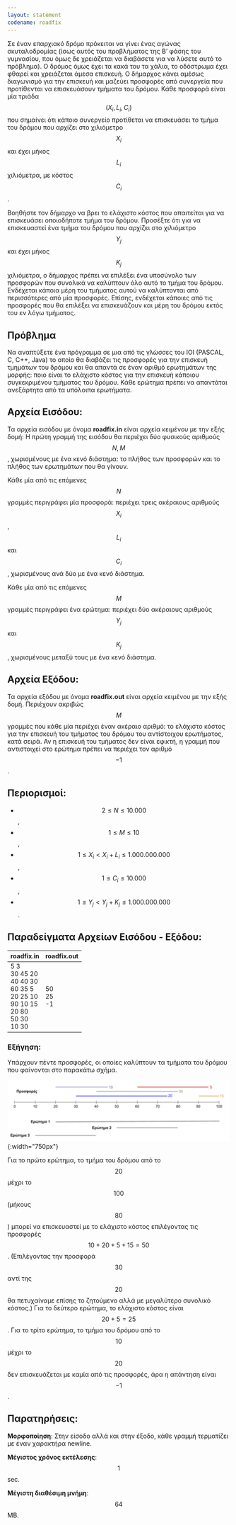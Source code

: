 ```yaml
---
layout: statement
codename: roadfix
---
```


Σε έναν επαρχιακό δρόμο πρόκειται να γίνει ένας αγώνας σκυταλοδρομίας (ίσως αυτός του προβλήματος της Β’ φάσης του
γυμνασίου, που όμως δε χρειάζεται να διαβάσετε για να λύσετε αυτό το πρόβλημα). Ο δρόμος όμως έχει τα κακά του τα χάλια, το οδόστρωμα έχει φθαρεί και χρειάζεται άμεσα επισκευή. Ο δήμαρχος κάνει αμέσως διαγωνισμό για την επισκευή και μαζεύει προσφορές από συνεργεία που προτίθενται να επισκευάσουν τμήματα του δρόμου. Κάθε προσφορά είναι μία τριάδα $$(X_i, L_i, C_i)$$ που σημαίνει ότι κάποιο συνεργείο προτίθεται να επισκευάσει το τμήμα του δρόμου που αρχίζει στο χιλιόμετρο $$X_i$$ και έχει μήκος $$L_i$$ χιλιόμετρα, με κόστος $$C_i$$.

Βοηθήστε τον δήμαρχο να βρει το ελάχιστο κόστος που απαιτείται για να επισκευάσει οποιοδήποτε τμήμα του δρόμου. Προσέξτε ότι για να επισκευαστεί ένα τμήμα του δρόμου που αρχίζει στο χιλιόμετρο $$Y_j$$ και έχει μήκος $$K_j$$ χιλιόμετρα, o δήμαρχος πρέπει να επιλέξει ένα υποσύνολο των προσφορών που συνολικά να καλύπτουν όλο αυτό το τμήμα του δρόμου. Ενδέχεται κάποια μέρη του τμήματος αυτού να καλύπτονται από περισσότερες από μία προσφορές. Επίσης, ενδέχεται κάποιες από τις προσφορές που θα επιλέξει να επισκευάζουν και μέρη του δρόμου εκτός του εν λόγω τμήματος.

## Πρόβλημα

Να αναπτύξετε ένα πρόγραμμα σε μια από τις γλώσσες του IOI (PASCAL, C, C++, Java) το οποίο θα διαβάζει τις προσφορές για την επισκευή τμημάτων του δρόμου και θα απαντά σε έναν αριθμό ερωτημάτων της μορφής: ποιο είναι το ελάχιστο κόστος για την επισκευή κάποιου συγκεκριμένου τμήματος του δρόμου. Κάθε ερώτημα πρέπει να απαντάται ανεξάρτητα από τα υπόλοιπα
ερωτήματα.

## Αρχεία Εισόδου:

Τα αρχεία εισόδου με όνομα **roadfix.in** είναι αρχεία κειμένου με την εξής δομή: Η πρώτη γραμμή της εισόδου θα περιέχει δύο φυσικούς αριθμούς $$N, M$$, χωρισμένους με ένα κενό διάστημα: το πλήθος των προσφορών και το πλήθος των ερωτημάτων που θα γίνουν.

Κάθε μία από τις επόμενες $$N$$ γραμμές περιγράφει μία προσφορά: περιέχει τρεις ακέραιους αριθμούς $$X_i$$, $$L_i$$ και $$C_i$$, χωρισμένους ανά δύο με ένα κενό διάστημα.

Κάθε μία από τις επόμενες $$M$$ γραμμές περιγράφει ένα ερώτημα: περιέχει δύο ακέραιους αριθμούς $$Y_j$$ και $$K_j$$, χωρισμένους μεταξύ τους με ένα κενό διάστημα.

## Αρχεία Εξόδου:

Τα αρχεία εξόδου με όνομα **roadfix.out** είναι αρχεία κειμένου με την εξής δομή. Περιέχουν ακριβώς $$M$$ γραμμές που κάθε μία περιέχει έναν ακέραιο αριθμό: το ελάχιστο κόστος για την επισκευή του τμήματος του δρόμου του αντίστοιχου ερωτήματος, κατά σειρά. Αν η επισκευή του τμήματος δεν είναι εφικτή, η γραμμή που αντιστοιχεί στο ερώτημα πρέπει να περιέχει τον αριθμό $$−1$$.

## Περιορισμοί:

 - $$2 \leq N \leq 10.000$$,
 - $$1 \leq M \leq 10$$,
 - $$1 \leq X_i < X_i+L_i \leq 1.000.000.000$$,
 - $$1 \leq C_i \leq 10.000$$,
 - $$1 \leq Y_j < Y_j+K_j \leq 1.000.000.000$$.

## Παραδείγματα Αρχείων Εισόδου - Εξόδου:

| **roadfix.in**      | **roadfix.out** |
| :--- | :--- |
| 5 3<br>30 45 20<br>40 40 30<br>60 35 5<br>20 25 10<br>90 10 15<br>20 80<br>50 30<br>10 30 | 50<br>25<br>-1 |

### Εξήγηση:

Υπάρχουν πέντε προσφορές, οι οποίες καλύπτουν τα τμήματα του δρόμου που φαίνονται στο παρακάτω σχήμα.

![Παράδειγμα](/assets/35-pdp-blyk.png){:width="750px"}

Για το πρώτο ερώτημα, το τμήμα του δρόμου από το $$20$$ μέχρι το $$100$$ (μήκους $$80$$) μπορεί να επισκευαστεί με το ελάχιστο κόστος επιλέγοντας τις προσφορές $$10+20+5+15 = 50$$. (Επιλέγοντας την προσφορά $$30$$ αντί της $$20$$ θα πετυχαίναμε επίσης το ζητούμενο αλλά με μεγαλύτερο συνολικό κόστος.) Για το δεύτερο ερώτημα, το ελάχιστο κόστος είναι $$20+5=25$$. Για το τρίτο ερώτημα, το τμήμα του δρόμου από το $$10$$ μέχρι το $$20$$ δεν επισκευάζεται με καμία από τις προσφορές, άρα η απάντηση είναι $$−1$$.

## Παρατηρήσεις:

**Μορφοποίηση**: Στην είσοδο αλλά και στην έξοδο, κάθε γραμμή τερματίζει με έναν χαρακτήρα newline.

**Μέγιστος χρόνος εκτέλεσης**: $$1$$ sec.

**Μέγιστη διαθέσιμη μνήμη**: $$64$$ MB.
